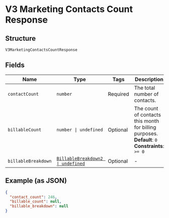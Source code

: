 
# V3 Marketing Contacts Count Response

## Structure

`V3MarketingContactsCountResponse`

## Fields

| Name | Type | Tags | Description |
|  --- | --- | --- | --- |
| `contactCount` | `number` | Required | The total number of contacts. |
| `billableCount` | `number \| undefined` | Optional | The count of contacts this month for billing purposes.<br>**Default**: `0`<br>**Constraints**: `>= 0` |
| `billableBreakdown` | [`BillableBreakdown2 \| undefined`](../../doc/models/billable-breakdown-2.md) | Optional | - |

## Example (as JSON)

```json
{
  "contact_count": 246,
  "billable_count": null,
  "billable_breakdown": null
}
```

